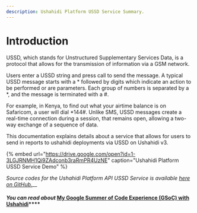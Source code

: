```yaml
---
description: Ushahidi Platform USSD Service Summary.
---
```


# Introduction

USSD, which stands for Unstructured Supplementary Services Data, is a protocol that allows for the transmission of information via a GSM network. 

Users enter a USSD string and press call to send the message. A typical USSD message starts with a \* followed by digits which indicate an action to be performed or are parameters. Each group of numbers is separated by a \*, and the message is terminated with a \#. 

For example, in Kenya, to find out what your airtime balance is on Safaricom, a user will dial \*144\#. Unlike SMS, USSD messages create a real-time connection during a session, that remains open, allowing a two-way exchange of a sequence of data.

This documentation explains details about a service that allows for users to send in reports to ushahidi deployments via USSD on Ushahidi v3.

{% embed url="https://drive.google.com/open?id=1-3LGJRNMH1Qi9ZAdconb3raRmPR4UzNE" caption="Ushahidi Platform USSD Service Demo" %}

_Source codes for the Ushahidi Platform API USSD Service is available_ [_here on GitHub._](https://github.com/ushahidi/platform-api-ussd-service)\_\_

#### _You can read about_  [**My Google Summer of Code Experience \(GSoC\) with Ushahidi**](https://medium.com/studevs/my-google-summer-of-code-experience-gsoc-with-ushahidi-d314b634c6e1)\*\*\*\*

